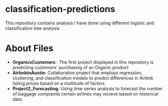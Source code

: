 # classification-predictions

This repository contains analysis I have done using different logistic and classification tree analysis

# About Files

- **OrganicsCustomers** : The first project displayed in this repository is predicting customers' purchasing of an Organic product
- **AirbnbinAustin**: Collaborative project that employs regression, clustering, and classification models to predict differences in Airbnb listing prices based on a multitude of factors
- **Project2_Forecasting**: Using time series analysis to forecast the number of baggage complaints certain airlines may recieve based on historical data
  
  
